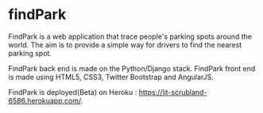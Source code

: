 findPark
========
FindPark is a web application that trace people's parking spots around the world. 
The aim is to provide a simple way for drivers to find the nearest parking spot. 

FindPark back end is made on the Python/Django stack. 
FindPark front end is made using HTML5, CSS3, Twitter Bootstrap and AngularJS. 

FindPark is deployed(Beta) on Heroku : https://lit-scrubland-6586.herokuapp.com/.

